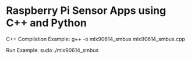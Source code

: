 ﻿# Raspberry Pi Sensor Apps using C++ and Python

C++ Compilation Example:
    g++ -o mlx90614_smbus mlx90614_smbus.cpp

Run Example:
    sudo ./mlx90614_smbus


